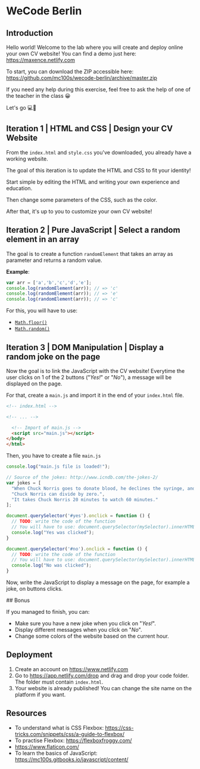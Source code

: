 # WeCode Berlin

## Introduction

Hello world! Welcome to the lab where you will create and deploy online your own CV website! You can find a demo just here: https://maxence.netlify.com

To start, you can download the ZIP accessible here: https://github.com/mc100s/wecode-berlin/archive/master.zip

If you need any help during this exercise, feel free to ask the help of one of the teacher in the class 😀

Let's go 💻🚀


## Iteration 1 | HTML and CSS | Design your CV Website

From the `index.html` and `style.css` you've downloaded, you already have a working website. 

The goal of this iteration is to update the HTML and CSS to fit your identity!

Start simple by editing the HTML and writing your own experience and education.

Then change some parameters of the CSS, such as the color.

After that, it's up to you to customize your own CV website!

## Iteration 2 | Pure JavaScript | Select a random element in an array

The goal is to create a function `randomElement` that takes an array as parameter and returns a random value.

**Example**:
```js
var arr = ['a','b','c','d','e'];
console.log(randomElement(arr)); // => 'c'
console.log(randomElement(arr)); // => 'e'
console.log(randomElement(arr)); // => 'c'
```

For this, you will have to use:
- [`Math.floor()`](https://developer.mozilla.org/en-US/docs/Web/JavaScript/Reference/Global_Objects/Math/floor)
- [`Math.random()`](https://developer.mozilla.org/en-US/docs/Web/JavaScript/Reference/Global_Objects/Math/random)

## Iteration 3 | DOM Manipulation | Display a random joke on the page

Now the goal is to link the JavaScript with the CV website! Everytime the user clicks on 1 of the 2 buttons ("*Yes!*" or "*No*"), a message will be displayed on the page.

For that, create a `main.js` and import it in the end of your `index.html` file.

```html
<!-- index.html -->

<!-- ... -->

  <!-- Import of main.js -->
  <script src="main.js"></script>
</body>
</html>
```

Then, you have to create a file `main.js`

```js
console.log("main.js file is loaded!");

// Source of the jokes: http://www.icndb.com/the-jokes-2/
var jokes = [
  "When Chuck Norris goes to donate blood, he declines the syringe, and instead requests a hand gun and a bucket.",
  "Chuck Norris can divide by zero.",
  "It takes Chuck Norris 20 minutes to watch 60 minutes."
];

document.querySelector('#yes').onclick = function () {
  // TODO: write the code of the function
  // You will have to use: document.querySelector(mySelector).innerHTML = "My new HTML"
  console.log("Yes was clicked");
}

document.querySelector('#no').onclick = function () {
  // TODO: write the code of the function
  // You will have to use: document.querySelector(mySelector).innerHTML = "My new HTML"
  console.log("No was clicked");
}
```

Now, write the JavaScript to display a message on the page, for example a joke, on buttons clicks.

## Bonus

If you managed to finish, you can:
- Make sure you have a new joke when you click on "*Yes!*".
- Display different messages when you click on "*No*".
- Change some colors of the website based on the current hour.

## Deployment
1. Create an account on https://www.netlify.com
2. Go to https://app.netlify.com/drop and drag and drop your code folder. The folder must contain `index.html`.
3. Your website is already published! You can change the site name on the platform if you want.


## Resources
- To understand what is CSS Flexbox: https://css-tricks.com/snippets/css/a-guide-to-flexbox/
- To practise Flexbox: https://flexboxfroggy.com/
- https://www.flaticon.com/
- To learn the basics of JavaScript: https://mc100s.gitbooks.io/javascript/content/